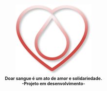 <h4 align="center">
  <img src="/readme-assets/logo.png" width="250px" /><br />
  Doar sangue é um ato de amor e solidariedade.<br/>
  -Projeto em desenvolvimento-
</h4>